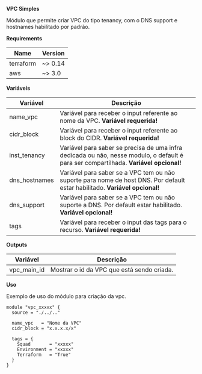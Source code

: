 **VPC Simples**

Módulo que permite criar VPC do tipo tenancy, com o DNS support e hostnames habilitado por padrão.

**Requirements**

| Name | Version |
| ------ | ------ |
| terraform | ~> 0.14 |
| aws | ~> 3.0 | 


**Variáveis**

| Variável | Descrição |
| ------ | ------ |
| name_vpc | Variável para receber o input referente ao nome da VPC. **Variável requerida!** |
| cidr_block | Variável para receber o input referente ao block do CIDR. **Variável requerida!** |
| inst_tenancy | Variável para saber se precisa de uma infra dedicada ou não, nesse modulo, o default é para ser compartilhada. **Variável opcional!** |
| dns_hostnames | Variável para saber se a VPC tem ou não suporte para nome de host DNS. Por default estar habilitado. **Variável opcional!** |
| dns_support | Variável para saber se a VPC tem ou não suporte a DNS. Por default estar habilitado. **Variável opcional!** |
| tags | Variável para receber o input das tags para o recurso. **Variável requerida!** |


**Outputs**

| Variável | Descrição |
| ------ | ------ |
| vpc_main_id | Mostrar o id da VPC que está sendo criada. |


**Uso**

Exemplo de uso do módulo para criação da vpc.

```
module "vpc_xxxxx" {
  source = "./../.."

  name_vpc   = "Nome da VPC"
  cidr_block = "x.x.x.x/x"

  tags = {
    Squad       = "xxxxx"
    Environment = "xxxxx"
    Terraform   = "True"
  }
}
```